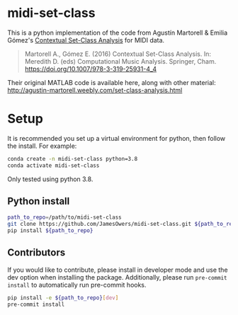 # midi-set-class

This is a python implementation of the code from Agustín Martorell & Emilia Gómez's
[Contextual Set-Class Analysis](https://link.springer.com/chapter/10.1007%2F978-3-319-25931-4_4)
for MIDI data.

> Martorell A., Gómez E. (2016) Contextual Set-Class Analysis. In: Meredith D. (eds) Computational Music Analysis. Springer, Cham. https://doi.org/10.1007/978-3-319-25931-4_4

Their original MATLAB code is available here, along with other material:
<http://agustin-martorell.weebly.com/set-class-analysis.html>

# Setup
It is recommended you set up a virtual environment for python, then follow the install.
For example:

```bash
conda create -n midi-set-class python=3.8
conda activate midi-set-class
```

Only tested using python 3.8.

## Python install

```bash
path_to_repo=/path/to/midi-set-class
git clone https://github.com/JamesOwers/midi-set-class.git ${path_to_repo}
pip install ${path_to_repo}
```
## Contributors
If you would like to contribute, please install in developer mode and use the dev option
when installing the package. Additionally, please run `pre-commit install` to
automatically run pre-commit hooks.

```bash
pip install -e ${path_to_repo}[dev]
pre-commit install
```
